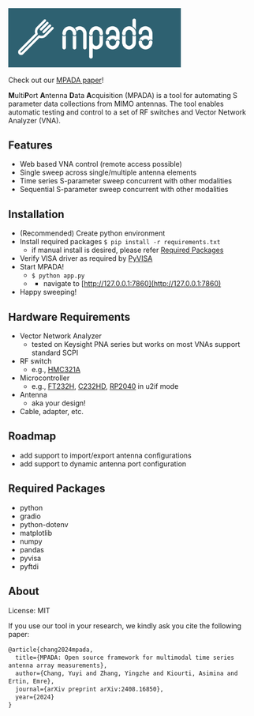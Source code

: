 
<img src="static/img/cover.png" alt="MPADA" class="center" width="350">

Check out our [MPADA paper](https://arxiv.org/abs/2408.16850)!

**M**ulti**P**ort **A**ntenna **D**ata **A**cquisition (MPADA) is a tool for automating S parameter data collections from MIMO antennas.
The tool enables automatic testing and control to a set of RF switches and Vector Network Analyzer (VNA).

## Features

- Web based VNA control (remote access possible)
- Single sweep across single/multiple antenna elements
- Time series S-parameter sweep concurrent with other modalities 
- Sequential S-parameter sweep concurrent with other modalities

## Installation

- (Recommended) Create python environment
- Install required packages ```$ pip install -r requirements.txt```
  - if manual install is desired, please refer [Required Packages](#Required--Packages)
- Verify VISA driver as required by [PyVISA](https://pyvisa.readthedocs.io/en/latest/introduction/configuring.html)
- Start MPADA!
  - ```$ python app.py```
  - - navigate to [http://127.0.0.1:7860](http://127.0.0.1:7860)
- Happy sweeping!

## Hardware Requirements

- Vector Network Analyzer
  - tested on Keysight PNA series but works on most VNAs support standard SCPI
- RF switch
  - e.g., [HMC321A](https://www.analog.com/en/products/hmc321a.html)
- Microcontroller
  - e.g., [FT232H](https://www.adafruit.com/product/2264), [C232HD](https://ftdichip.com/products/c232hd-ddhsp-0/), [RP2040](https://www.raspberrypi.com/documentation/microcontrollers/silicon.html) in u2if mode
- Antenna
  - aka your design!
- Cable, adapter, etc.

## Roadmap 

- add support to import/export antenna configurations
- add support to dynamic antenna port configuration

## Required Packages

- python
- gradio
- python-dotenv
- matplotlib
- numpy
- pandas
- pyvisa
- pyftdi

## About

License: MIT

If you use our tool in your research, we kindly ask you cite the following paper:

``` 
@article{chang2024mpada,
  title={MPADA: Open source framework for multimodal time series antenna array measurements},
  author={Chang, Yuyi and Zhang, Yingzhe and Kiourti, Asimina and Ertin, Emre},
  journal={arXiv preprint arXiv:2408.16850},
  year={2024}
}
```